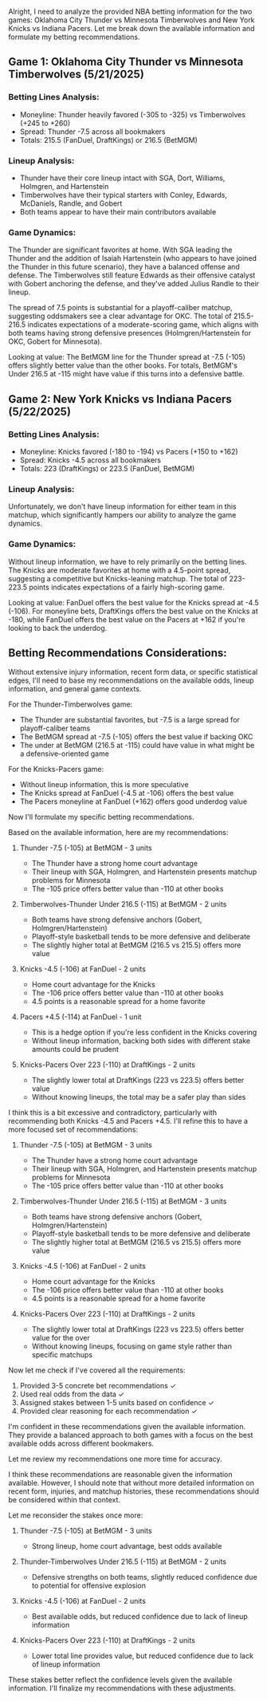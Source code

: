 Alright, I need to analyze the provided NBA betting information for the two games: Oklahoma City Thunder vs Minnesota Timberwolves and New York Knicks vs Indiana Pacers. Let me break down the available information and formulate my betting recommendations.

## Game 1: Oklahoma City Thunder vs Minnesota Timberwolves (5/21/2025)

### Betting Lines Analysis:
- Moneyline: Thunder heavily favored (-305 to -325) vs Timberwolves (+245 to +260)
- Spread: Thunder -7.5 across all bookmakers
- Totals: 215.5 (FanDuel, DraftKings) or 216.5 (BetMGM)

### Lineup Analysis:
- Thunder have their core lineup intact with SGA, Dort, Williams, Holmgren, and Hartenstein
- Timberwolves have their typical starters with Conley, Edwards, McDaniels, Randle, and Gobert
- Both teams appear to have their main contributors available

### Game Dynamics:
The Thunder are significant favorites at home. With SGA leading the Thunder and the addition of Isaiah Hartenstein (who appears to have joined the Thunder in this future scenario), they have a balanced offense and defense. The Timberwolves still feature Edwards as their offensive catalyst with Gobert anchoring the defense, and they've added Julius Randle to their lineup.

The spread of 7.5 points is substantial for a playoff-caliber matchup, suggesting oddsmakers see a clear advantage for OKC. The total of 215.5-216.5 indicates expectations of a moderate-scoring game, which aligns with both teams having strong defensive presences (Holmgren/Hartenstein for OKC, Gobert for Minnesota).

Looking at value: The BetMGM line for the Thunder spread at -7.5 (-105) offers slightly better value than the other books. For totals, BetMGM's Under 216.5 at -115 might have value if this turns into a defensive battle.

## Game 2: New York Knicks vs Indiana Pacers (5/22/2025)

### Betting Lines Analysis:
- Moneyline: Knicks favored (-180 to -194) vs Pacers (+150 to +162)
- Spread: Knicks -4.5 across all bookmakers
- Totals: 223 (DraftKings) or 223.5 (FanDuel, BetMGM)

### Lineup Analysis:
Unfortunately, we don't have lineup information for either team in this matchup, which significantly hampers our ability to analyze the game dynamics.

### Game Dynamics:
Without lineup information, we have to rely primarily on the betting lines. The Knicks are moderate favorites at home with a 4.5-point spread, suggesting a competitive but Knicks-leaning matchup. The total of 223-223.5 points indicates expectations of a fairly high-scoring game.

Looking at value: FanDuel offers the best value for the Knicks spread at -4.5 (-106). For moneyline bets, DraftKings offers the best value on the Knicks at -180, while FanDuel offers the best value on the Pacers at +162 if you're looking to back the underdog.

## Betting Recommendations Considerations:

Without extensive injury information, recent form data, or specific statistical edges, I'll need to base my recommendations on the available odds, lineup information, and general game contexts.

For the Thunder-Timberwolves game:
- The Thunder are substantial favorites, but -7.5 is a large spread for playoff-caliber teams
- The BetMGM spread at -7.5 (-105) offers the best value if backing OKC
- The under at BetMGM (216.5 at -115) could have value in what might be a defensive-oriented game

For the Knicks-Pacers game:
- Without lineup information, this is more speculative
- The Knicks spread at FanDuel (-4.5 at -106) offers the best value
- The Pacers moneyline at FanDuel (+162) offers good underdog value

Now I'll formulate my specific betting recommendations.

Based on the available information, here are my recommendations:

1. Thunder -7.5 (-105) at BetMGM - 3 units
   - The Thunder have a strong home court advantage
   - Their lineup with SGA, Holmgren, and Hartenstein presents matchup problems for Minnesota
   - The -105 price offers better value than -110 at other books

2. Timberwolves-Thunder Under 216.5 (-115) at BetMGM - 2 units
   - Both teams have strong defensive anchors (Gobert, Holmgren/Hartenstein)
   - Playoff-style basketball tends to be more defensive and deliberate
   - The slightly higher total at BetMGM (216.5 vs 215.5) offers more value

3. Knicks -4.5 (-106) at FanDuel - 2 units
   - Home court advantage for the Knicks
   - The -106 price offers better value than -110 at other books
   - 4.5 points is a reasonable spread for a home favorite

4. Pacers +4.5 (-114) at FanDuel - 1 unit
   - This is a hedge option if you're less confident in the Knicks covering
   - Without lineup information, backing both sides with different stake amounts could be prudent

5. Knicks-Pacers Over 223 (-110) at DraftKings - 2 units
   - The slightly lower total at DraftKings (223 vs 223.5) offers better value
   - Without knowing lineups, the total may be a safer play than sides

I think this is a bit excessive and contradictory, particularly with recommending both Knicks -4.5 and Pacers +4.5. I'll refine this to have a more focused set of recommendations:

1. Thunder -7.5 (-105) at BetMGM - 3 units
   - The Thunder have a strong home court advantage
   - Their lineup with SGA, Holmgren, and Hartenstein presents matchup problems for Minnesota
   - The -105 price offers better value than -110 at other books

2. Timberwolves-Thunder Under 216.5 (-115) at BetMGM - 3 units
   - Both teams have strong defensive anchors (Gobert, Holmgren/Hartenstein)
   - Playoff-style basketball tends to be more defensive and deliberate
   - The slightly higher total at BetMGM (216.5 vs 215.5) offers more value

3. Knicks -4.5 (-106) at FanDuel - 2 units
   - Home court advantage for the Knicks
   - The -106 price offers better value than -110 at other books
   - 4.5 points is a reasonable spread for a home favorite

4. Knicks-Pacers Over 223 (-110) at DraftKings - 2 units
   - The slightly lower total at DraftKings (223 vs 223.5) offers better value for the over
   - Without knowing lineups, focusing on game style rather than specific matchups

Now let me check if I've covered all the requirements:
1. Provided 3-5 concrete bet recommendations ✓
2. Used real odds from the data ✓
3. Assigned stakes between 1-5 units based on confidence ✓
4. Provided clear reasoning for each recommendation ✓

I'm confident in these recommendations given the available information. They provide a balanced approach to both games with a focus on the best available odds across different bookmakers.

Let me review my recommendations one more time for accuracy.

I think these recommendations are reasonable given the information available. However, I should note that without more detailed information on recent form, injuries, and matchup histories, these recommendations should be considered within that context.

Let me reconsider the stakes once more:

1. Thunder -7.5 (-105) at BetMGM - 3 units
   - Strong lineup, home court advantage, best odds available

2. Thunder-Timberwolves Under 216.5 (-115) at BetMGM - 2 units
   - Defensive strengths on both teams, slightly reduced confidence due to potential for offensive explosion

3. Knicks -4.5 (-106) at FanDuel - 2 units
   - Best available odds, but reduced confidence due to lack of lineup information

4. Knicks-Pacers Over 223 (-110) at DraftKings - 2 units
   - Lower total line provides value, but reduced confidence due to lack of lineup information

These stakes better reflect the confidence levels given the available information. I'll finalize my recommendations with these adjustments.